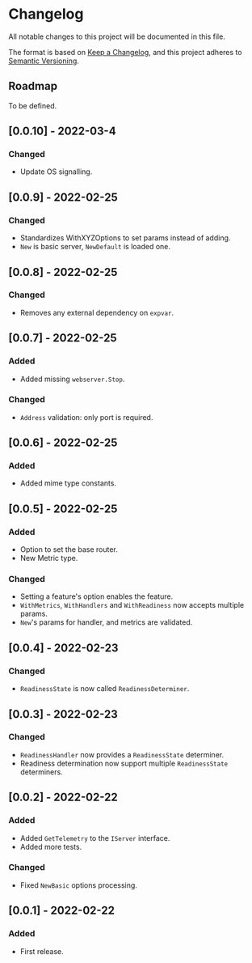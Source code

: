 # Changelog

All notable changes to this project will be documented in this file.

The format is based on [Keep a Changelog](https://keepachangelog.com/en/1.0.0/),
and this project adheres to [Semantic Versioning](https://semver.org/spec/v2.0.0.html).

## Roadmap

To be defined.

## [0.0.10] - 2022-03-4
### Changed
- Update OS signalling.

## [0.0.9] - 2022-02-25
### Changed
- Standardizes WithXYZOptions to set params instead of adding.
- `New` is basic server, `NewDefault` is loaded one.

## [0.0.8] - 2022-02-25
### Changed
- Removes any external dependency on `expvar`.

## [0.0.7] - 2022-02-25
### Added
- Added missing `webserver.Stop`.

### Changed
- `Address` validation: only port is required.

## [0.0.6] - 2022-02-25
### Added
- Added mime type constants.

## [0.0.5] - 2022-02-25
### Added
- Option to set the base router.
- New Metric type.

### Changed
- Setting a feature's option enables the feature.
- `WithMetrics`, `WithHandlers` and `WithReadiness` now accepts multiple params.
- `New`'s params for handler, and metrics are validated.

## [0.0.4] - 2022-02-23
### Changed
- `ReadinessState` is now called `ReadinessDeterminer`.

## [0.0.3] - 2022-02-23
### Changed
- `ReadinessHandler` now provides a `ReadinessState` determiner.
- Readiness determination now support multiple `ReadinessState` determiners.

## [0.0.2] - 2022-02-22
### Added
- Added `GetTelemetry` to the `IServer` interface.
- Added more tests.

### Changed
- Fixed `NewBasic` options processing.

## [0.0.1] - 2022-02-22
### Added
- First release.
